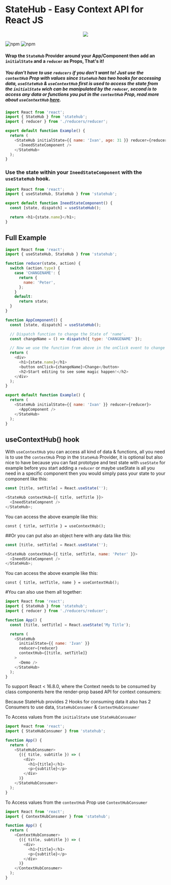# StateHub - Easy Context API for React JS

<p align="center">
    <img src="https://i.gyazo.com/ae444147bc31116599b52ab0138b97d7.png">
</p>

![npm](https://img.shields.io/npm/v/statehub)
![npm](https://img.shields.io/npm/dw/statehub)

#### Wrap the `StateHub` Provider around your App/Component then add an `initialState` and a `reducer` as Props, That's it!

##### **_You don't have to use `reducers` if you don't want to!_** Just use the `contextHub` Prop with values since `StateHub` has two hooks for accessing data, `useStateHub` & `useContextHub` first is used to access the state from the `initialState` wich can be manipulated by the `reducer`, second is to access any data or functions you put in the `contextHub` Prop, read more about `useContextHub` [here](https://www.npmjs.com/package/statehub#usecontexthub-hook).

```javascript
import React from 'react';
import { StateHub } from 'statehub';
import { reducer } from './reducers/reducer';

export default function Example() {
  return (
    <StateHub initialState={{ name: 'Ivan', age: 31 }} reducer={reducer}>
      <IneedStateComponent />
    </StateHub>
  );
}
```

### Use the state within your `IneedStateComponent` with the `useStateHub` hook.

```javascript
import React from 'react';
import { useStateHub, StateHub } from 'statehub';

export default function IneedStateComponent() {
  const [state, dispatch] = useStateHub();

  return <h1>{state.name}</h1>;
}
```

## Full Example

```javascript
import React from 'react';
import { useStateHub, StateHub } from 'statehub';

function reducer(state, action) {
  switch (action.type) {
    case 'CHANGENAME': {
      return {
        name: 'Peter',
      };
    }
    default:
      return state;
  }
}

function AppComponent() {
  const [state, dispatch] = useStateHub();

  // Dispatch function to change the State of 'name'.
  const changeName = () => dispatch({ type: 'CHANGENAME' });

  // Now we use the function from above in the onClick event to change the State.
  return (
    <div>
      <h1>{state.name}</h1>
      <button onClick={changeName}>Change</button>
      <h2>Start editing to see some magic happen!</h2>
    </div>
  );
}

export default function Example() {
  return (
    <StateHub initialState={{ name: 'Ivan' }} reducer={reducer}>
      <AppComponent />
    </StateHub>
  );
}
```

## useContextHub() hook

With `useContextHub` you can access all kind of data & functions, all you need is to use the `contextHub` Prop in the `StateHub` Provider, it is optional but also nice to have because you can fast prototype and test state with `useState` for example before you start adding a `reducer` or maybe useState is all you need in a specific component then you would simply pass your state to your component like this:

```javascript
const [title, setTitle] = React.useState('');

<StateHub contextHub={{ title, setTitle }}>
  <IneedStateCompnent />
</StateHub>;
```

You can access the above example like this:

`const { title, setTitle } = useContextHub();`

##Or you can put also an object here with any data like this:

```javascript
const [title, setTitle] = React.useState('');

<StateHub contextHub={{ title, setTitle, name: 'Peter' }}>
  <IneedStateCompnent />
</StateHub>;
```

You can access the above example like this:

`const { title, setTitle, name } = useContextHub();`

#You can also use them all together:

```javascript
import React from 'react';
import { StateHub } from 'statehub';
import { reducer } from './reducers/reducer';

function App() {
  const [title, setTitle] = React.useState('My Title');

  return (
    <StateHub
      initialState={{ name: 'Ivan' }}
      reducer={reducer}
      contextHub={[title, setTitle]}
    >
      <Demo />
    </StateHub>
  );
}
```

To support React < 16.8.0, where the Context needs to be consumed by class
components here the render-prop based API for context consumers:

Because StateHub provides 2 Hooks for consuming data it also has
2 Consumers to use data, `StateHubConsumer` & `ContextHubConsumer`

To Access values from the `initialState` use `StateHubConsumer`

```javascript
import React from 'react';
import { StateHubConsumer } from 'statehub';

function App() {
  return (
    <StateHubConsumer>
      {({ title, subtitle }) => (
        <div>
          <h1>{title}</h1>
          <p>{subtitle}</p>
        </div>
      )}
    </StateHubConsumer>
  );
}
```

To Access values from the `contextHub` Prop use `ContextHubConsumer`

```javascript
import React from 'react';
import { ContextHubConsumer } from 'statehub';

function App() {
  return (
    <ContextHubConsumer>
      {({ title, subtitle }) => (
        <div>
          <h1>{title}</h1>
          <p>{subtitle}</p>
        </div>
      )}
    </ContextHubConsumer>
  );
}
```

[build-badge]: https://img.shields.io/travis/user/repo/master.png?style=flat-square
[build]: https://travis-ci.org/user/repo
[npm-badge]: https://img.shields.io/npm/v/npm-package.png?style=flat-square
[npm]: https://www.npmjs.org/package/npm-package
[coveralls-badge]: https://img.shields.io/coveralls/user/repo/master.png?style=flat-square
[coveralls]: https://coveralls.io/github/user/repo
